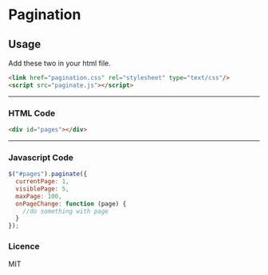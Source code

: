 # Pagination

## Usage

Add these two in your html file.

``` html
<link href="pagination.css" rel="stylesheet" type="text/css"/>
<script src="paginate.js"></script>
```

--------------------------------

### HTML Code
``` html
<div id="pages"></div>
```

--------------------------------

### Javascript Code
``` javascript
$("#pages").paginate({
  currentPage: 1,
  visiblePage: 5,
  maxPage: 100,
  onPageChange: function (page) {
    //do something with page
  }
});
```

### Licence

MIT
